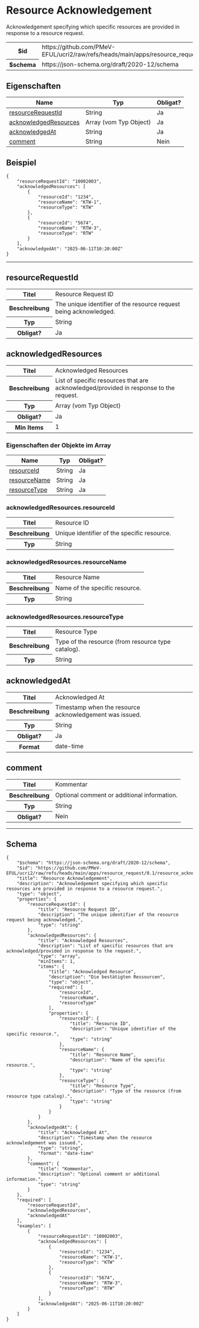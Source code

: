 

# Resource Acknowledgement

<p>Acknowledgement specifying which specific resources are provided in response to a resource request.</p>

<table>
<tbody>
<tr><th>$id</th><td>https://github.com/PMeV-EFUL/ucri2/raw/refs/heads/main/apps/resource_request/0.1/resource_acknowledgement.schema.json</td></tr>
<tr><th>$schema</th><td>https://json-schema.org/draft/2020-12/schema</td></tr>
</tbody>
</table>

## Eigenschaften

<table class="jssd-properties-table"><thead><tr><th colspan="2">Name</th><th>Typ</th><th>Obligat?</th></tr></thead><tbody><tr><td colspan="2"><a href="#resourcerequestid">resourceRequestId</a></td><td>String</td><td>Ja</td></tr><tr><td colspan="2"><a href="#acknowledgedresources">acknowledgedResources</a></td><td>Array (vom Typ Object)</td><td>Ja</td></tr><tr><td colspan="2"><a href="#acknowledgedat">acknowledgedAt</a></td><td>String</td><td>Ja</td></tr><tr><td colspan="2"><a href="#comment">comment</a></td><td>String</td><td>Nein</td></tr></tbody></table>


## Beispiel



```
{
    "resourceRequestId": "10002003",
    "acknowledgedResources": [
        {
            "resourceId": "1234",
            "resourceName": "KTW-1",
            "resourceType": "KTW"
        },
        {
            "resourceId": "5674",
            "resourceName": "RTW-3",
            "resourceType": "RTW"
        }
    ],
    "acknowledgedAt": "2025-06-11T10:20:00Z"
}
```



<hr />


## resourceRequestId


<table class="jssd-property-table">
  <tbody>
    <tr>
      <th>Titel</th>
      <td colspan="2">Resource Request ID</td>
    </tr>
    <tr>
      <th>Beschreibung</th>
      <td colspan="2">The unique identifier of the resource request being acknowledged.</td>
    </tr>
    <tr><th>Typ</th><td colspan="2">String</td></tr>
    <tr>
      <th>Obligat?</th>
      <td colspan="2">Ja</td>
    </tr>
    
  </tbody>
</table>




## acknowledgedResources


<table class="jssd-property-table">
  <tbody>
    <tr>
      <th>Titel</th>
      <td colspan="2">Acknowledged Resources</td>
    </tr>
    <tr>
      <th>Beschreibung</th>
      <td colspan="2">List of specific resources that are acknowledged/provided in response to the request.</td>
    </tr>
    <tr><th>Typ</th><td colspan="2">Array (vom Typ Object)</td></tr>
    <tr>
      <th>Obligat?</th>
      <td colspan="2">Ja</td>
    </tr>
    <tr>
      <th>Min Items</th>
      <td colspan="2">1</td>
    </tr>
  </tbody>
</table>

### Eigenschaften der Objekte im Array
  <table class="jssd-properties-table"><thead><tr><th colspan="2">Name</th><th>Typ</th><th>Obligat?</th></tr></thead><tbody><tr><td colspan="2"><a href="#acknowledgedresourcesresourceid">resourceId</a></td><td>String</td><td>Ja</td></tr><tr><td colspan="2"><a href="#acknowledgedresourcesresourcename">resourceName</a></td><td>String</td><td>Ja</td></tr><tr><td colspan="2"><a href="#acknowledgedresourcesresourcetype">resourceType</a></td><td>String</td><td>Ja</td></tr></tbody></table>


### acknowledgedResources.resourceId


<table class="jssd-property-table">
  <tbody>
    <tr>
      <th>Titel</th>
      <td colspan="2">Resource ID</td>
    </tr>
    <tr>
      <th>Beschreibung</th>
      <td colspan="2">Unique identifier of the specific resource.</td>
    </tr>
    <tr><th>Typ</th><td colspan="2">String</td></tr>
    
  </tbody>
</table>




### acknowledgedResources.resourceName


<table class="jssd-property-table">
  <tbody>
    <tr>
      <th>Titel</th>
      <td colspan="2">Resource Name</td>
    </tr>
    <tr>
      <th>Beschreibung</th>
      <td colspan="2">Name of the specific resource.</td>
    </tr>
    <tr><th>Typ</th><td colspan="2">String</td></tr>
    
  </tbody>
</table>




### acknowledgedResources.resourceType


<table class="jssd-property-table">
  <tbody>
    <tr>
      <th>Titel</th>
      <td colspan="2">Resource Type</td>
    </tr>
    <tr>
      <th>Beschreibung</th>
      <td colspan="2">Type of the resource (from resource type catalog).</td>
    </tr>
    <tr><th>Typ</th><td colspan="2">String</td></tr>
    
  </tbody>
</table>





## acknowledgedAt


<table class="jssd-property-table">
  <tbody>
    <tr>
      <th>Titel</th>
      <td colspan="2">Acknowledged At</td>
    </tr>
    <tr>
      <th>Beschreibung</th>
      <td colspan="2">Timestamp when the resource acknowledgement was issued.</td>
    </tr>
    <tr><th>Typ</th><td colspan="2">String</td></tr>
    <tr>
      <th>Obligat?</th>
      <td colspan="2">Ja</td>
    </tr>
    <tr>
      <th>Format</th>
      <td colspan="2">date-time</td>
    </tr>
  </tbody>
</table>




## comment


<table class="jssd-property-table">
  <tbody>
    <tr>
      <th>Titel</th>
      <td colspan="2">Kommentar</td>
    </tr>
    <tr>
      <th>Beschreibung</th>
      <td colspan="2">Optional comment or additional information.</td>
    </tr>
    <tr><th>Typ</th><td colspan="2">String</td></tr>
    <tr>
      <th>Obligat?</th>
      <td colspan="2">Nein</td>
    </tr>
    
  </tbody>
</table>









<hr />

## Schema
```
{
    "$schema": "https://json-schema.org/draft/2020-12/schema",
    "$id": "https://github.com/PMeV-EFUL/ucri2/raw/refs/heads/main/apps/resource_request/0.1/resource_acknowledgement.schema.json",
    "title": "Resource Acknowledgement",
    "description": "Acknowledgement specifying which specific resources are provided in response to a resource request.",
    "type": "object",
    "properties": {
        "resourceRequestId": {
            "title": "Resource Request ID",
            "description": "The unique identifier of the resource request being acknowledged.",
            "type": "string"
        },
        "acknowledgedResources": {
            "title": "Acknowledged Resources",
            "description": "List of specific resources that are acknowledged/provided in response to the request.",
            "type": "array",
            "minItems": 1,
            "items": {
                "title": "Acknowledged Resource",
                "description": "Die bestätigten Ressourcen",
                "type": "object",
                "required": [
                    "resourceId",
                    "resourceName",
                    "resourceType"
                ],
                "properties": {
                    "resourceId": {
                        "title": "Resource ID",
                        "description": "Unique identifier of the specific resource.",
                        "type": "string"
                    },
                    "resourceName": {
                        "title": "Resource Name",
                        "description": "Name of the specific resource.",
                        "type": "string"
                    },
                    "resourceType": {
                        "title": "Resource Type",
                        "description": "Type of the resource (from resource type catalog).",
                        "type": "string"
                    }
                }
            }
        },
        "acknowledgedAt": {
            "title": "Acknowledged At",
            "description": "Timestamp when the resource acknowledgement was issued.",
            "type": "string",
            "format": "date-time"
        },
        "comment": {
            "title": "Kommentar",
            "description": "Optional comment or additional information.",
            "type": "string"
        }
    },
    "required": [
        "resourceRequestId",
        "acknowledgedResources",
        "acknowledgedAt"
    ],
    "examples": [
        {
            "resourceRequestId": "10002003",
            "acknowledgedResources": [
                {
                    "resourceId": "1234",
                    "resourceName": "KTW-1",
                    "resourceType": "KTW"
                },
                {
                    "resourceId": "5674",
                    "resourceName": "RTW-3",
                    "resourceType": "RTW"
                }
            ],
            "acknowledgedAt": "2025-06-11T10:20:00Z"
        }
    ]
}
```


